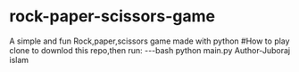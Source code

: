 # rock-paper-scissors-game
A simple and fun Rock,paper,scissors game made with python
#How to play
clone to downlod this repo,then run:
---bash
python main.py
Author-Juboraj islam
